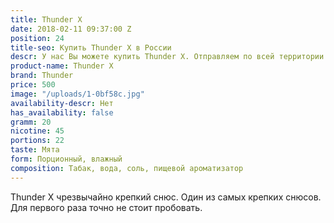 ```yaml
---
title: Thunder X
date: 2018-02-11 09:37:00 Z
position: 24
title-seo: Купить Thunder X в России
descr: У нас Вы можете купить Thunder X. Отправляем по всей территории России.
product-name: Thunder X
brand: Thunder
price: 500
image: "/uploads/1-0bf58c.jpg"
availability-descr: Нет
has_availability: false
gramm: 20
nicotine: 45
portions: 22
taste: Мята
form: Порционный, влажный
composition: Табак, вода, соль, пищевой ароматизатор
---
```


Thunder X чрезвычайно крепкий снюс. Один из самых крепких снюсов. Для первого раза точно не стоит пробовать.